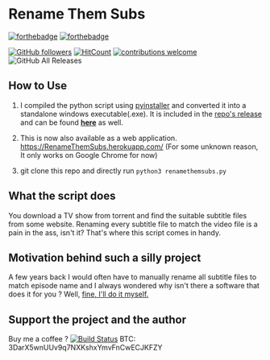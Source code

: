 # Rename Them Subs

[![forthebadge](https://forthebadge.com/images/badges/made-with-python.svg)](https://forthebadge.com)
[![forthebadge](https://forthebadge.com/images/badges/60-percent-of-the-time-works-every-time.svg)](https://forthebadge.com)

[![GitHub followers](https://img.shields.io/github/followers/eshaan7.svg?style=social)](https://github.com/Eshaan7)
[![HitCount](http://hits.dwyl.io/eshaan7/RenameThemSubs.svg)](http://hits.dwyl.io/eshaan7/RenameThemSubs)
[![contributions welcome](https://img.shields.io/badge/contributions-welcome-brightgreen.svg)](https://github.com/Eshaan7/RenameThemSubs/issues)
![GitHub All Releases](https://img.shields.io/github/downloads/eshaan7/renamethemsubs/total.svg?style=social)

## How to Use

1. I compiled the python script using <a href="https://github.com/pyinstaller/pyinstaller">pyinstaller</a> and converted it into a standalone windows executable(.exe). It is included in the [repo's release](https://github.com/Eshaan7/RenameThemSubs/releases/) and can be found <a href="https://mega.nz/#!iihUTCzR!rAQdsCsZfveJbYgwMD0JX4OymIpHlAmnbhYT1A6pIpE"><b>here</b></a> as well.

2. This is now also available as a web application. https://RenameThemSubs.herokuapp.com/
   (For some unknown reason, It only works on Google Chrome for now)

3. git clone this repo and directly run `python3 renamethemsubs.py`

## What the script does
You download a TV show from torrent and find the suitable subtitle files from some website.
Renaming every subtitle file to match the video file is a pain in the ass, isn't it?
That's where this script comes in handy.

## Motivation behind such a silly project
A few years back I would often have to manually rename all subtitle files to match episode name and I always wondered why isn't there a
software that does it for you ? Well, <a href="https://www.youtube.com/watch?v=EzWNBmjyv7Y">fine, I'll do it myself.</a> 
## Support the project and the author
Buy me a coffee ?
[![Build Status](https://img.shields.io/badge/Paypal-DONATE-blue.svg?logo=paypal
)](https://paypal.me/eshaanbansal)
BTC: 3DarX5wnUUv9q7NXKshxYmvFnCwECJKFZY
